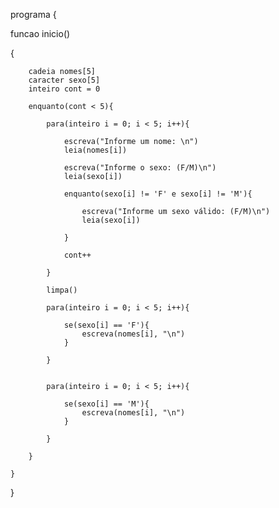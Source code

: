 programa {
	
  funcao inicio() 
  
  {
		
		cadeia nomes[5]
		caracter sexo[5]
		inteiro cont = 0
		
		enquanto(cont < 5){
		    
		    para(inteiro i = 0; i < 5; i++){
		        
		        escreva("Informe um nome: \n")
		        leia(nomes[i])
		        
		        escreva("Informe o sexo: (F/M)\n")
		        leia(sexo[i])
		        
		        enquanto(sexo[i] != 'F' e sexo[i] != 'M'){
		            
		            escreva("Informe um sexo válido: (F/M)\n")
		            leia(sexo[i])
		            
		        }
		        
		        cont++
		        
		    }
		    
		    limpa()
		    
		    para(inteiro i = 0; i < 5; i++){
		        
		        se(sexo[i] == 'F'){
		            escreva(nomes[i], "\n")
		        }
		        
		    }
		    
		    
		    para(inteiro i = 0; i < 5; i++){
		        
		        se(sexo[i] == 'M'){
		            escreva(nomes[i], "\n")
		        }
		        
		    }
		    
		}
		
	}
}
